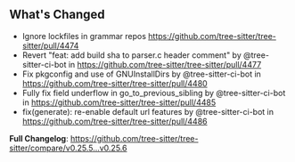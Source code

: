 ## What's Changed
* Ignore lockfiles in grammar repos https://github.com/tree-sitter/tree-sitter/pull/4474
* Revert "feat: add build sha to parser.c header comment" by @tree-sitter-ci-bot in https://github.com/tree-sitter/tree-sitter/pull/4477
* Fix pkgconfig and use of GNUInstallDirs by @tree-sitter-ci-bot in https://github.com/tree-sitter/tree-sitter/pull/4480
* Fully fix field underflow in go_to_previous_sibling by @tree-sitter-ci-bot in https://github.com/tree-sitter/tree-sitter/pull/4485
* fix(generate): re-enable default url features by @tree-sitter-ci-bot in https://github.com/tree-sitter/tree-sitter/pull/4486


**Full Changelog**: https://github.com/tree-sitter/tree-sitter/compare/v0.25.5...v0.25.6

